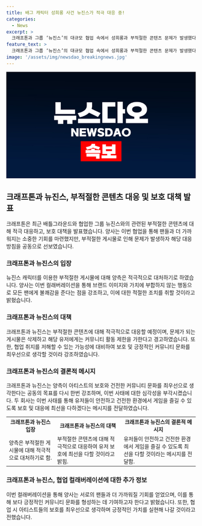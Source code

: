```yaml
---
title: 배그 캐릭터 성희롱 사건 뉴진스가 적극 대응 중!
categories:
  - News
excerpt: >
  크래프톤과 그룹 ‘뉴진스’의 대규모 협업 속에서 성희롱과 부적절한 콘텐츠 문제가 발생했다. 양사는 이에 대해 공동 입장문을 발표하며 적극 대응을 약속했고, 뉴진스 캐릭터 관련 부적절한 행동에 대한 조치를 예고했다. 또한, 부적절한 게시물은 삭제되고 해당 유저는 제한을 받을 수 있다는 경고도 내렸다. 양사는 이번 협업으로 인한 문제를 예상하지 못한 부분에 대한 부족함을 인정하고 아티스트 보호와 건전한 커뮤니티 문화를 최우선으로 삼겠다고 언급했다.
feature_text: >
  크래프톤과 그룹 ‘뉴진스’의 대규모 협업 속에서 성희롱과 부적절한 콘텐츠 문제가 발생했다. 양사는 이에 대해 공동 입장문을 발표하며 적극 대응을 약속했고, 뉴진스 캐릭터 관련 부적절한 행동에 대한 조치를 예고했다. 또한, 부적절한 게시물은 삭제되고 해당 유저는 제한을 받을 수 있다는 경고도 내렸다. 양사는 이번 협업으로 인한 문제를 예상하지 못한 부분에 대한 부족함을 인정하고 아티스트 보호와 건전한 커뮤니티 문화를 최우선으로 삼겠다고 언급했다.
image: '/assets/img/newsdao_breakingnews.jpg'
---
```


<p><img src="/assets/img/newsdao_breakingnews.jpg" alt="implanttips 속보" /></p>

<h2 data-ke-size="size26">크래프톤과 뉴진스, 부적절한 콘텐츠 대응 및 보호 대책 발표</h2>

<p data-ke-size="size16">크래프톤은 최근 배틀그라운드와 협업한 그룹 뉴진스와의 관련된 부적절한 콘텐츠에 대해 적극 대응하고, 보호 대책을 발표했습니다. 양사는 이번 협업을 통해 팬들과 더 가까워지는 소중한 기회를 마련했지만, 부적절한 게시물로 인해 문제가 발생하자 해당 대응 방침을 공동으로 선보였습니다.</p>

<h3 data-ke-size="size24">크래프톤과 뉴진스의 입장</h3>

<p data-ke-size="size16">뉴진스 캐릭터를 이용한 부적절한 게시물에 대해 양측은 적극적으로 대처하기로 하였습니다. 양사는 이번 컬래버레이션을 통해 브랜드 이미지와 가치에 부합하지 않는 행동으로 모든 팬에게 불쾌감을 준다는 점을 강조하고, 이에 대한 적절한 조치를 취할 것이라고 밝혔습니다.</p>

<h3 data-ke-size="size24">크래프톤과 뉴진스의 대책</h3>

<p data-ke-size="size16">크래프톤과 뉴진스는 부적절한 콘텐츠에 대해 적극적으로 대응할 예정이며, 문제가 되는 게시물은 삭제하고 해당 유저에게는 커뮤니티 활동 제한을 가한다고 경고하였습니다. 또한, 협업 취지를 저해할 수 있는 가능성에 대비하여 보호 및 긍정적인 커뮤니티 문화를 최우선으로 생각할 것이라 강조하였습니다.</p>

<h3 data-ke-size="size24">크래프톤과 뉴진스의 결론적 메시지</h3>

<p data-ke-size="size16">크래프톤과 뉴진스는 양측이 아티스트의 보호와 건전한 커뮤니티 문화를 최우선으로 생각한다는 공동의 목표를 다시 한번 강조하며, 이번 사태에 대한 심각성을 부각시켰습니다. 두 회사는 이번 사태를 통해 유저들이 안전하고 건전한 환경에서 게임을 즐길 수 있도록 보호 및 대응에 최선을 다하겠다는 메시지를 전달하였습니다.</p>

<table>
  <tr>
    <td style="text-align: center; height: 17px;"><b>크래프톤과 뉴진스 입장</b></td>
    <td style="text-align: center; height: 17px;"><b>크래프톤과 뉴진스의 대책</b></td>
    <td style="text-align: center; height: 17px;"><b>크래프톤과 뉴진스의 결론적 메시지</b></td>
  </tr>
  <tr>
    <td>양측은 부적절한 게시물에 대해 적극적으로 대처하기로 함.</td>
    <td>부적절한 콘텐츠에 대해 적극적으로 대응하여 유저 보호에 최선을 다할 것이라고 밝힘.</td>
    <td>유저들이 안전하고 건전한 환경에서 게임을 즐길 수 있도록 최선을 다할 것이라는 메시지를 전달함.</td>
  </tr>
</table>

<h3 data-ke-size="size24">크래프톤과 뉴진스, 협업 컬래버레이션에 대한 추가 정보</h3>

<p data-ke-size="size16">이번 컬래버레이션을 통해 양사는 서로의 팬들과 더 가까워질 기회를 얻었으며, 이를 통해 보다 긍정적인 커뮤니티 문화를 형성하는 데 기여하고자 한다고 밝혔습니다. 또한, 협업 시 아티스트들의 보호를 최우선으로 생각하며 긍정적인 가치를 실현해 나갈 것이라고 전했습니다.</p>

